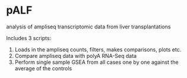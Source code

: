 # pALF
analysis of ampliseq transcriptomic data from liver transplantations

Includes 3 scripts:
1. Loads in the ampliseq counts, filters, makes comparisons, plots etc.
2. Compare ampliseq data with polyA RNA-Seq data
3. Perform single sample GSEA from all cases one by one against the average of the controls
